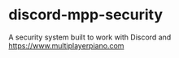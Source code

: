 # discord-mpp-security
A security system built to work with Discord and https://www.multiplayerpiano.com
